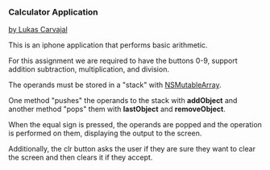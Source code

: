 ### Calculator Application
[by Lukas Carvajal](https://lcarvajal.github.io)

This is an iphone application that performs basic arithmetic.

For this assignment we are required to have the buttons 0-9, support addition subtraction, multiplication, and division. 

The operands must be stored in a "stack" with [NSMutableArray](https://developer.apple.com/library/ios/documentation/Cocoa/Reference/Foundation/Classes/NSMutableArray_Class/index.html). 

One method "pushes" the operands to the stack with **addObject** and another method "pops" them with **lastObject** and **removeObject**. 

When the equal sign is pressed, the operands are popped and the operation is performed on them, displaying the output to the screen. 

Additionally, the clr button asks the user if they are sure they want to clear the screen and then clears it if they accept.
